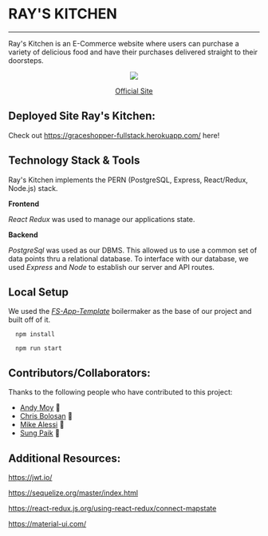 # RAY'S KITCHEN

<p align=‘center’/>
<hr />
Ray's Kitchen is an E-Commerce website where users can purchase a variety of delicious food and have their purchases delivered straight to their doorsteps.

</p>
<p align='center'><a href="https://graceshopper-fullstack.herokuapp.com/"> <img style="max-width:300px" src="https://cdn.loom.com/sessions/thumbnails/096a40f4162744cd8da558718a4c5784-with-play.gif"> </br> <p align='center'> Official Site</p> </a> </p>

## Deployed Site Ray's Kitchen:

Check out <https://graceshopper-fullstack.herokuapp.com/> here! 

## Technology Stack & Tools 

Ray's Kitchen implements the PERN (PostgreSQL, Express, React/Redux, Node.js) stack.


**Frontend**

_React Redux_ was used to manage our applications state.

**Backend**

_PostgreSql_ was used as our DBMS. This allowed us to use a common set of data points thru a relational database. To interface with our database, we used _Express_ and _Node_ to establish our server and API routes.


## Local Setup

We used the [_FS-App-Template_](https://github.com/FullstackAcademy/fs-app-template.git) boilermaker as the base of our project and built off of it.

```
  npm install
```

```
  npm run start
```

## Contributors/Collaborators:

Thanks to the following people who have contributed to this project:

* [Andy Moy](https://github.com/AndyYMoy) 📖
* [Chris Bolosan](https://github.com/chrisbolosan) 📖
* [Mike Alessi](https://github.com/Malessi5) 📖
* [Sung Paik](https://github.com/spaik11) 📖


## Additional Resources:

https://jwt.io/

https://sequelize.org/master/index.html

https://react-redux.js.org/using-react-redux/connect-mapstate

https://material-ui.com/
